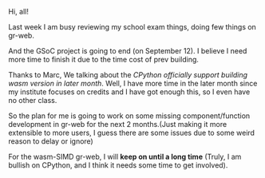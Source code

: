 Hi, all!

Last week I am busy reviewing my school exam things, doing few things on gr-web.

And the GSoC project is going to end (on September 12).
I believe I need more time to finish it due to the time cost of prev building.

Thanks to Marc, We talking about the *CPython officially support building wasm version in later month*.
Well, I have more time in the later month since my institute focuses on credits and I have got enough this, so I even have no other class.

So the plan for me is going to work on some missing component/function development in gr-web for the next 2 months.(Just making it more extensible to more users, I guess there are some issues due to some weird reason to delay or ignore)


For the wasm-SIMD gr-web, I will **keep on until a long time**
(Truly, I am bullish on CPython, and I think it needs some time to get involved).
